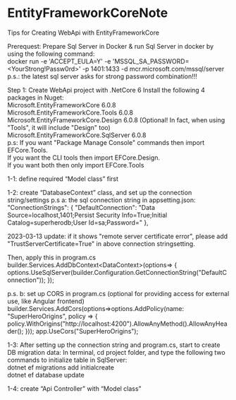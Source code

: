 # EntityFrameworkCoreNote
Tips for Creating WebApi with EntityFrameworkCore 

Prerequest: Prepare Sql Server in Docker & run Sql Server in docker by using the following command: <br />
docker run -e 'ACCEPT_EULA=Y' -e 'MSSQL_SA_PASSWORD=<YourStrong!Passw0rd>' -p 1401:1433 -d mcr.microsoft.com/mssql/server 
<br />p.s.: the latest sql server asks for strong password combination!!! 

Step 1: Create WebApi project with .NetCore 6 
Install the following 4 packages in Nuget: 
<br />Microsoft.EntityFrameworkCore 6.0.8 
<br />Microsoft.EntityFrameworkCore.Tools 6.0.8 
<br />Microsoft.EntityFrameworkCore.Design 6.0.8 (Optional! In fact, when using "Tools", it will include "Design" too)
<br />Microsoft.EntityFrameworkCore.SqlServer 6.0.8 
<br />
p.s: If you want "Package Manage Console" commands then import EFCore.Tools.<br /> 
If you want the CLI tools then import EFCore.Design.<br /> 
If you want both then only import EFCore.Tools<br />

1-1: define required “Model class” first 

1-2: create “DatabaseContext” class, and set up the connection string/settings 
p.s a: the sql connection string in appsetting.json: <br />
"ConnectionStrings": { 
    "DefaultConnection": "Data Source=localhost,1401;Persist Security Info=True;Initial Catalog=superherodb;User Id=sa;Password=<putyourpasswordhere>" 
  }, 
  
2023-03-13 update:
if it shows "remote server certificate error", please add "TrustServerCertificate=True" in above connection stringsetting.
 

Then, apply this in program.cs <br />
builder.Services.AddDbContext\<DataContext\>(options=> 
{ 
    options.UseSqlServer(builder.Configuration.GetConnectionString("DefaultConnection")); 
}); 

p.s. b: set up CORS in program.cs (optional for providing access for external use, like Angular frontend)<br />
builder.Services.AddCors(options=>options.AddPolicy(name: "SuperHeroOrigins", 
    policy => 
    { 
        policy.WithOrigins("http://localhost:4200").AllowAnyMethod().AllowAnyHeader(); 
    })); 
app.UseCors("SuperHeroOrigins"); 


1-3:
After setting up the connection string and program.cs, start to create DB migration data:
In terminal, cd project folder, and type the following two commands to initialize table in SqlServer:<br />
dotnet ef migrations add initialcreate <br />
dotnet ef database update 


1-4: create “Api Controller” with “Model class” 

